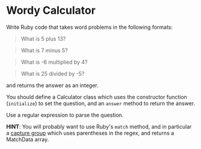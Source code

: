 # Wordy Calculator

Write Ruby code that takes word problems in the following formats:

> What is 5 plus 13?

> What is 7 minus 5?

> What is -6 multiplied by 4?

> What is 25 divided by -5?

and returns the answer as an integer.

You should define a Calculator class which uses the constructor function (`initialize`) to set the question, and an `answer` method to return the answer.

Use a regular expression to parse the question.

__HINT__: You will probably want to use Ruby's `match` method, and in particular a [capture group](http://code.tutsplus.com/tutorials/ruby-for-newbies-regular-expressions--net-19812) which uses parentheses in the regex, and returns a MatchData array.
